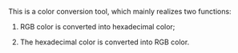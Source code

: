 This is a color conversion tool, which mainly realizes two functions:

1. RGB color is converted into hexadecimal color;

2. The hexadecimal color is converted into RGB color.
